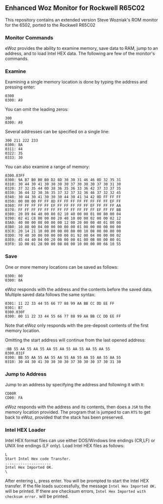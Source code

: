 Enhanced Woz Monitor for Rockwell R65C02
---------------------------------------------

This repository contains an extended version Steve Wozniak's ROM monitor for the 6502, ported to the Rockwell R65C02

### Monitor Commands

eWoz provides the ability to examine memory, save data to RAM, jump to an address, and to load Intel HEX data. The following are few of the monitor's commands. 

### Examine

Examining a single memory location is done by typing the address and pressing enter:

```
0300
0300: A9
```

You can omit the leading zeros:

```
300
0300: A9
```

Several addresses can be specified on a single line:

```
300 211 222 233
0300: 8A
0311: 44
0322: 35
0333: 30
```

You can also examine a range of memory:

```
0300.03FF
0300: 9A B7 B0 B0 B0 D2 8D 30 30 31 46 46 0D 32 35 31
0310: 30 44 30 41 30 30 30 30 37 30 30 30 37 30 31 30
0320: 37 32 35 44 0D 38 36 35 36 33 36 42 37 33 37 35
0330: 36 44 32 30 36 35 37 32 37 32 36 46 37 32 32 45
0340: 30 44 30 41 30 30 30 44 30 41 34 42 0D FF FF FF
0350: 00 00 00 FF FF 8D FF FF FF FF FF FF FF FF EF FF
0360: FF FF FF FF FF EF FF FF FF FF FF EF FF FF FF AA
0370: FF FF FF FF FF FF FF FF FF FF FF FF EF FF FF BB
0380: 20 89 04 40 00 80 02 10 40 00 00 01 00 80 00 04
0390: 02 41 C8 00 00 00 20 40 10 00 00 02 00 00 02 12
03A0: 40 00 00 08 00 00 00 12 00 20 00 00 40 01 00 00
03B0: 10 80 00 04 00 00 00 00 00 01 00 00 00 00 00 00
03C0: 20 14 21 10 00 00 00 00 00 00 10 08 00 00 00 00
03D0: 70 40 30 00 00 00 00 00 01 92 00 04 00 00 00 02
03E0: 45 44 40 04 00 20 00 00 00 01 00 0B 00 00 00 01
03F0: 1D 00 01 28 00 00 08 08 00 10 00 00 00 66 10 55
```

### Save

One or more memory locations can be saved as follows:

```
0300: 00
0300: 8A
```

eWoz responds with the address and the contents before the saved data. Multiple saved data follows the same syntax:

```
0301: 11 22 33 44 55 66 77 88 99 AA BB CC DD EE FF
0301: B7
0300.030F
0300: 00 11 22 33 44 55 66 77 88 99 AA BB CC DD EE FF
```

Note that eWoz only responds with the pre-deposit contents of the first memory location.

Omitting the start address will continue from the last opened address:

```
:BB 55 AA 55 AA 55 AA 55 AA 55 AA 55 AA 55 AA 55
0300.031F
0300: BB 55 AA 55 AA 55 AA 55 AA 55 AA 55 AA 55 AA 55
0310: 30 44 30 41 30 30 30 30 37 30 30 30 37 30 31 30
```

### Jump to Address

Jump to an address by specifying the address and following it with `R`:


```
CD00R
CD00: FA
```

eWoz responds with the address and its contents, then does a `JSR` to the memory location provided. The program that is jumped to can `RTS` to get back to eWoz, provided that the stack has been preserved.

### Intel HEX Loader

Intel HEX format files can use either DOS/Windows line endings (CR,LF) or UNIX line endings (LF only). Load Intel HEX files as follows:

```
L
Start Intel Hex code Transfer.
.....................
Intel Hex Imported OK.
\

```

After entering `L`, press enter. You will be prompted to start the Intel HEX transfer. If the file loads successfully, the message `Intel Hex Imported OK.` will be printed. If there are checksum errors, `Intel Hex Imported with checksum error.` will be printed.
